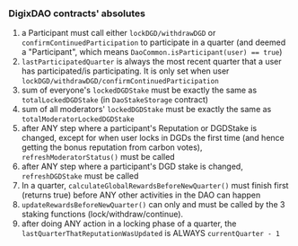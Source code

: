 ### DigixDAO contracts' absolutes
1. a Participant must call either `lockDGD/withdrawDGD` or `confirmContinuedParticipation` to participate in a quarter (and deemed a "Participant", which means `DaoCommon.isParticipant(user) == true`)
1. `lastParticipatedQuarter` is always the most recent quarter that a user has participated/is participating. It is only set when user `lockDGD/withdrawDGD/confirmContinuedParticipation`
1. sum of everyone's `lockedDGDStake` must be exactly the same as `totalLockedDGDStake` (in `DaoStakeStorage` contract)
1. sum of all moderators' `lockedDGDStake` must be exactly the same as `totalModeratorLockedDGDStake`
1. after ANY step where a participant's Reputation or DGDStake is changed, except for when user locks in DGDs the first time (and hence getting the bonus reputation from carbon votes), `refreshModeratorStatus()` must be called
1. after ANY step where a participant's DGD stake is changed, `refreshDGDStake` must be called
1. In a quarter, `calculateGlobalRewardsBeforeNewQuarter()` must finish first (returns true) before ANY other activities in the DAO can happen
1. `updateRewardsBeforeNewQuarter()` can only and must be called by the 3 staking functions (lock/withdraw/continue).
1. after doing ANY action in a locking phase of a quarter, the `lastQuarterThatReputationWasUpdated` is ALWAYS `currentQuarter - 1`
